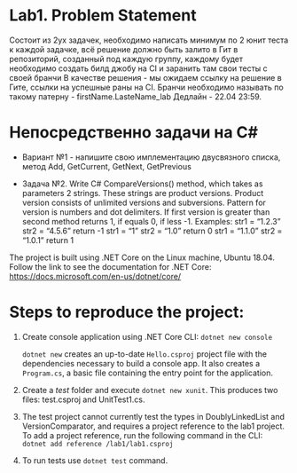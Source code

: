 # Lab1. Problem Statement
Состоит из 2ух задачек, необходимо написать минимум по 2 юнит теста к каждой задачке, всё решение должно быть залито в Гит в репозиторий, созданный под каждую группу, каждому будет необходимо создать билд джобу на СI и заранить там свои тесты с своей бранчи
В качестве решения - мы ожидаем ссылку на решение в Гите, ссылки на успешные раны на СI.
Бранчи необходимо называть по такому патерну - firstName.LasteName_lab
Дедлайн - 22.04 23:59.

# Непосредственно задачи на C#
* Вариант №1 - напишите свою имплементацию двусвязного списка, метод Add, GetCurrent, GetNext, GetPrevious

* Задача №2. Write С# CompareVersions() method, which takes as parameters 2 strings. These strings are product versions. Product version consists of unlimited versions and subversions. Pattern for version is numbers and dot delimiters. If first version is greater than second method returns 1, if equals 0, if less -1.
Examples:
str1 = “1.2.3” str2 = “4.5.6” return -1
str1 = “1” str2 = “1.0” return 0
str1 = “1.1.0” str2 = “1.0.1” return 1

The project is built using .NET Core on the Linux machine, Ubuntu 18.04. Follow the link to see the documentation for .NET Core: https://docs.microsoft.com/en-us/dotnet/core/

# Steps to reproduce the project:
1. Create console application using .NET Core CLI:
    `dotnet new console`

    `dotnet new` creates an up-to-date `Hello.csproj` project file with the dependencies necessary to build a console app. It also creates a `Program.cs`, a basic file containing the entry point for the application.

2. Create a *test* folder and execute `dotnet new xunit`. This produces two files: test.csproj and UnitTest1.cs.

3. The test project cannot currently test the types in DoublyLinkedList and VersionComparator, and requires a project reference to the lab1 project. To add a project reference, run the following command in the CLI:
    `dotnet add reference /lab1/lab1.csproj`

4. To run tests use `dotnet test` command.